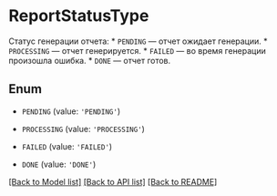 # ReportStatusType

Статус генерации отчета:  * `PENDING` — отчет ожидает генерации. * `PROCESSING` — отчет генерируется. * `FAILED` — во время генерации произошла ошибка. * `DONE` — отчет готов. 

## Enum

* `PENDING` (value: `'PENDING'`)

* `PROCESSING` (value: `'PROCESSING'`)

* `FAILED` (value: `'FAILED'`)

* `DONE` (value: `'DONE'`)

[[Back to Model list]](../README.md#documentation-for-models) [[Back to API list]](../README.md#documentation-for-api-endpoints) [[Back to README]](../README.md)


